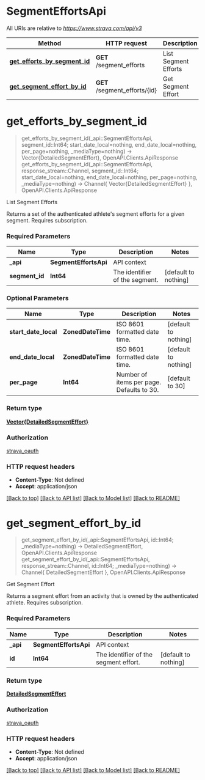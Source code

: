 # SegmentEffortsApi

All URIs are relative to *https://www.strava.com/api/v3*

Method | HTTP request | Description
------------- | ------------- | -------------
[**get_efforts_by_segment_id**](SegmentEffortsApi.md#get_efforts_by_segment_id) | **GET** /segment_efforts | List Segment Efforts
[**get_segment_effort_by_id**](SegmentEffortsApi.md#get_segment_effort_by_id) | **GET** /segment_efforts/{id} | Get Segment Effort


# **get_efforts_by_segment_id**
> get_efforts_by_segment_id(_api::SegmentEffortsApi, segment_id::Int64; start_date_local=nothing, end_date_local=nothing, per_page=nothing, _mediaType=nothing) -> Vector{DetailedSegmentEffort}, OpenAPI.Clients.ApiResponse <br/>
> get_efforts_by_segment_id(_api::SegmentEffortsApi, response_stream::Channel, segment_id::Int64; start_date_local=nothing, end_date_local=nothing, per_page=nothing, _mediaType=nothing) -> Channel{ Vector{DetailedSegmentEffort} }, OpenAPI.Clients.ApiResponse

List Segment Efforts

Returns a set of the authenticated athlete's segment efforts for a given segment.  Requires subscription.

### Required Parameters

Name | Type | Description  | Notes
------------- | ------------- | ------------- | -------------
 **_api** | **SegmentEffortsApi** | API context | 
**segment_id** | **Int64**| The identifier of the segment. | [default to nothing]

### Optional Parameters

Name | Type | Description  | Notes
------------- | ------------- | ------------- | -------------
 **start_date_local** | **ZonedDateTime**| ISO 8601 formatted date time. | [default to nothing]
 **end_date_local** | **ZonedDateTime**| ISO 8601 formatted date time. | [default to nothing]
 **per_page** | **Int64**| Number of items per page. Defaults to 30. | [default to 30]

### Return type

[**Vector{DetailedSegmentEffort}**](DetailedSegmentEffort.md)

### Authorization

[strava_oauth](./README.md#strava_oauth)

### HTTP request headers

 - **Content-Type**: Not defined
 - **Accept**: application/json

[[Back to top]](#) [[Back to API list]](./README.md#api-endpoints) [[Back to Model list]](./README.md#models) [[Back to README]](./README.md)

# **get_segment_effort_by_id**
> get_segment_effort_by_id(_api::SegmentEffortsApi, id::Int64; _mediaType=nothing) -> DetailedSegmentEffort, OpenAPI.Clients.ApiResponse <br/>
> get_segment_effort_by_id(_api::SegmentEffortsApi, response_stream::Channel, id::Int64; _mediaType=nothing) -> Channel{ DetailedSegmentEffort }, OpenAPI.Clients.ApiResponse

Get Segment Effort

Returns a segment effort from an activity that is owned by the authenticated athlete. Requires subscription.

### Required Parameters

Name | Type | Description  | Notes
------------- | ------------- | ------------- | -------------
 **_api** | **SegmentEffortsApi** | API context | 
**id** | **Int64**| The identifier of the segment effort. | [default to nothing]

### Return type

[**DetailedSegmentEffort**](DetailedSegmentEffort.md)

### Authorization

[strava_oauth](./README.md#strava_oauth)

### HTTP request headers

 - **Content-Type**: Not defined
 - **Accept**: application/json

[[Back to top]](#) [[Back to API list]](./README.md#api-endpoints) [[Back to Model list]](./README.md#models) [[Back to README]](./README.md)

